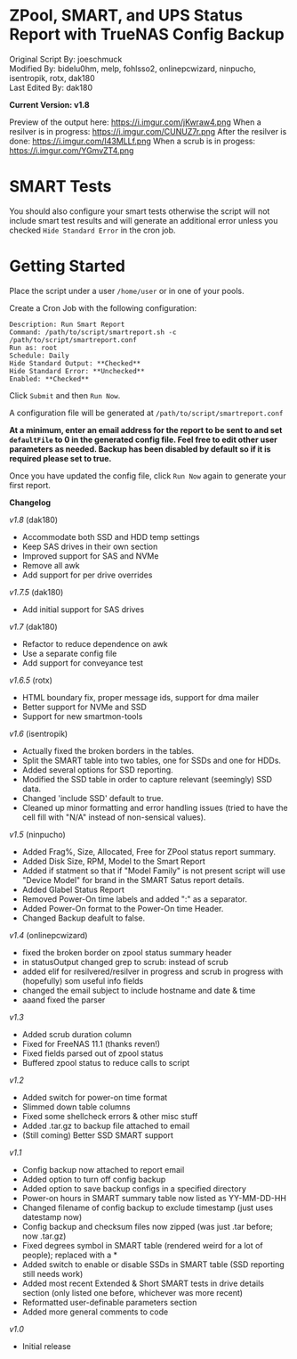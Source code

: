 # ZPool, SMART, and UPS Status Report with TrueNAS Config Backup
Original Script By: joeschmuck<br>
Modified By: bidelu0hm, melp, fohlsso2, onlinepcwizard, ninpucho, isentropik, rotx, dak180<br>
Last Edited By: dak180

**Current Version: v1.8**

Preview of the output here: https://i.imgur.com/jKwraw4.png
When a resilver is in progress: https://i.imgur.com/CUNUZ7r.png
After the resilver is done: https://i.imgur.com/I43MLLf.png
When a scrub is in progess: https://i.imgur.com/YGmvZT4.png

# SMART Tests

You should also configure your smart tests otherwise the script will not include smart test results and will generate an additional error unless you checked `Hide Standard Error` in the cron job.


# Getting Started

Place the script under a user `/home/user` or in one of your pools.

Create a Cron Job with the following configuration:

```
Description: Run Smart Report
Command: /path/to/script/smartreport.sh -c /path/to/script/smartreport.conf
Run as: root
Schedule: Daily
Hide Standard Output: **Checked**
Hide Standard Error: **Unchecked**
Enabled: **Checked**
```

Click `Submit` and then `Run Now`.

A configuration file will be generated at `/path/to/script/smartreport.conf`

**At a minimum, enter an email address for the report to be sent to and set `defaultFile` to 0 in the generated config file. Feel free to edit other user parameters as needed. Backup has been disabled by default so if it is required please set to true.**

Once you have updated the config file, click `Run Now` again to generate your first report.


**Changelog**

*v1.8*  (dak180)
  - Accommodate both SSD and HDD temp settings
  - Keep SAS drives in their own section
  - Improved support for SAS and NVMe
  - Remove all awk
  - Add support for per drive overrides

*v1.7.5* (dak180)
 - Add initial support for SAS drives

*v1.7* (dak180)
 - Refactor to reduce dependence on awk
 - Use a separate config file
 - Add support for conveyance test

*v1.6.5* (rotx)
 - HTML boundary fix, proper message ids, support for dma mailer
 - Better support for NVMe and SSD
 - Support for new smartmon-tools

*v1.6* (isentropik)
 - Actually fixed the broken borders in the tables.
 - Split the SMART table into two tables, one for SSDs and one for HDDs.
 - Added several options for SSD reporting.
 - Modified the SSD table in order to capture relevant (seemingly) SSD data.
 - Changed 'include SSD' default to true.
 - Cleaned up minor formatting and error handling issues (tried to have the cell fill with "N/A" instead of non-sensical values).

*v1.5* (ninpucho)
 - Added Frag%, Size, Allocated, Free for ZPool status report summary.
 - Added Disk Size, RPM, Model to the Smart Report
 - Added if statment so that if "Model Family" is not present script will use "Device Model"
      for brand in the SMART Satus report details.
 - Added Glabel Status Report
 - Removed Power-On time labels and added ":" as a separator.
 - Added Power-On format to the Power-On time Header.
 - Changed Backup deafult to false.

*v1.4* (onlinepcwizard)
- fixed the broken border on zpool status summary header
- in statusOutput changed grep to scrub: instead of scrub
- added elif for resilvered/resilver in progress and scrub in progress with (hopefully) som useful info fields
- changed the email subject to include hostname and date & time
- aaand fixed the parser

*v1.3*
- Added scrub duration column
- Fixed for FreeNAS 11.1 (thanks reven!)
- Fixed fields parsed out of zpool status
- Buffered zpool status to reduce calls to script

*v1.2*
- Added switch for power-on time format
- Slimmed down table columns
- Fixed some shellcheck errors & other misc stuff
- Added .tar.gz to backup file attached to email
- (Still coming) Better SSD SMART support

*v1.1*
- Config backup now attached to report email
- Added option to turn off config backup
- Added option to save backup configs in a specified directory
- Power-on hours in SMART summary table now listed as YY-MM-DD-HH
- Changed filename of config backup to exclude timestamp (just uses datestamp now)
- Config backup and checksum files now zipped (was just .tar before; now .tar.gz)
- Fixed degrees symbol in SMART table (rendered weird for a lot of people); replaced with a *
- Added switch to enable or disable SSDs in SMART table (SSD reporting still needs work)
- Added most recent Extended & Short SMART tests in drive details section (only listed one before, whichever was more recent)
- Reformatted user-definable parameters section
- Added more general comments to code

*v1.0*
- Initial release
